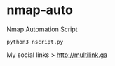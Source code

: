 # nmap-auto
Nmap Automation Script

```
python3 nscript.py
```

My social links > http://multilink.ga
<br>
<ing src="https://i.imgur.com/8NCweHn.png">
